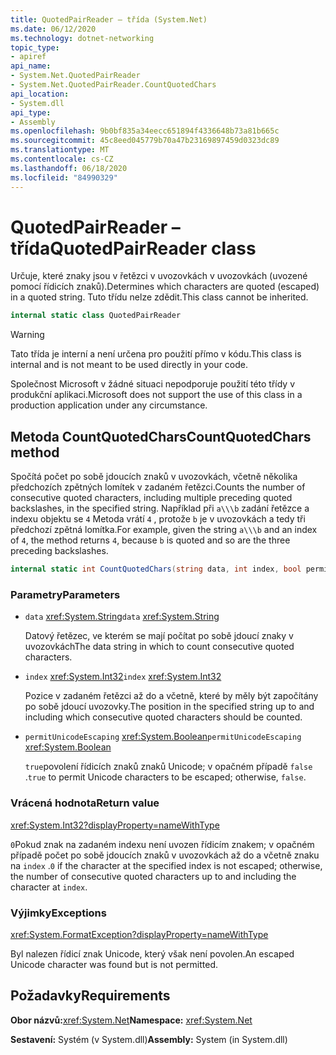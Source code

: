 ```yaml
---
title: QuotedPairReader – třída (System.Net)
ms.date: 06/12/2020
ms.technology: dotnet-networking
topic_type:
- apiref
api_name:
- System.Net.QuotedPairReader
- System.Net.QuotedPairReader.CountQuotedChars
api_location:
- System.dll
api_type:
- Assembly
ms.openlocfilehash: 9b0bf835a34eecc651894f4336648b73a81b665c
ms.sourcegitcommit: 45c8eed045779b70a47b23169897459d0323dc89
ms.translationtype: MT
ms.contentlocale: cs-CZ
ms.lasthandoff: 06/18/2020
ms.locfileid: "84990329"
---
```

# <a name="quotedpairreader-class"></a><span data-ttu-id="cc19e-102">QuotedPairReader – třída</span><span class="sxs-lookup"><span data-stu-id="cc19e-102">QuotedPairReader class</span></span>

<span data-ttu-id="cc19e-103">Určuje, které znaky jsou v řetězci v uvozovkách v uvozovkách (uvozené pomocí řídicích znaků).</span><span class="sxs-lookup"><span data-stu-id="cc19e-103">Determines which characters are quoted (escaped) in a quoted string.</span></span> <span data-ttu-id="cc19e-104">Tuto třídu nelze zdědit.</span><span class="sxs-lookup"><span data-stu-id="cc19e-104">This class cannot be inherited.</span></span>

```csharp
internal static class QuotedPairReader
```

> [!WARNING]
> <span data-ttu-id="cc19e-105">Tato třída je interní a není určena pro použití přímo v kódu.</span><span class="sxs-lookup"><span data-stu-id="cc19e-105">This class is internal and is not meant to be used directly in your code.</span></span>
>
> <span data-ttu-id="cc19e-106">Společnost Microsoft v žádné situaci nepodporuje použití této třídy v produkční aplikaci.</span><span class="sxs-lookup"><span data-stu-id="cc19e-106">Microsoft does not support the use of this class in a production application under any circumstance.</span></span>

## <a name="countquotedchars-method"></a><span data-ttu-id="cc19e-107">Metoda CountQuotedChars</span><span class="sxs-lookup"><span data-stu-id="cc19e-107">CountQuotedChars method</span></span>

<span data-ttu-id="cc19e-108">Spočítá počet po sobě jdoucích znaků v uvozovkách, včetně několika předchozích zpětných lomítek v zadaném řetězci.</span><span class="sxs-lookup"><span data-stu-id="cc19e-108">Counts the number of consecutive quoted characters, including multiple preceding quoted backslashes, in the specified string.</span></span> <span data-ttu-id="cc19e-109">Například při `a\\\b` zadání řetězce a indexu objektu se `4` Metoda vrátí `4` , protože `b` je v uvozovkách a tedy tři předchozí zpětná lomítka.</span><span class="sxs-lookup"><span data-stu-id="cc19e-109">For example, given the string `a\\\b` and an index of `4`, the method returns `4`, because `b` is quoted and so are the three preceding backslashes.</span></span>

```csharp
internal static int CountQuotedChars(string data, int index, bool permitUnicodeEscaping)
```

### <a name="parameters"></a><span data-ttu-id="cc19e-110">Parametry</span><span class="sxs-lookup"><span data-stu-id="cc19e-110">Parameters</span></span>

- <span data-ttu-id="cc19e-111">`data` <xref:System.String></span><span class="sxs-lookup"><span data-stu-id="cc19e-111">`data` <xref:System.String></span></span>

  <span data-ttu-id="cc19e-112">Datový řetězec, ve kterém se mají počítat po sobě jdoucí znaky v uvozovkách</span><span class="sxs-lookup"><span data-stu-id="cc19e-112">The data string in which to count consecutive quoted characters.</span></span>

- <span data-ttu-id="cc19e-113">`index` <xref:System.Int32></span><span class="sxs-lookup"><span data-stu-id="cc19e-113">`index` <xref:System.Int32></span></span>

  <span data-ttu-id="cc19e-114">Pozice v zadaném řetězci až do a včetně, které by měly být započítány po sobě jdoucí uvozovky.</span><span class="sxs-lookup"><span data-stu-id="cc19e-114">The position in the specified string up to and including which consecutive quoted characters should be counted.</span></span>

- <span data-ttu-id="cc19e-115">`permitUnicodeEscaping` <xref:System.Boolean></span><span class="sxs-lookup"><span data-stu-id="cc19e-115">`permitUnicodeEscaping` <xref:System.Boolean></span></span>

  <span data-ttu-id="cc19e-116">`true`povolení řídicích znaků znaků Unicode; v opačném případě `false` .</span><span class="sxs-lookup"><span data-stu-id="cc19e-116">`true` to permit Unicode characters to be escaped; otherwise, `false`.</span></span>

### <a name="return-value"></a><span data-ttu-id="cc19e-117">Vrácená hodnota</span><span class="sxs-lookup"><span data-stu-id="cc19e-117">Return value</span></span>

<xref:System.Int32?displayProperty=nameWithType>

<span data-ttu-id="cc19e-118">`0`Pokud znak na zadaném indexu není uvozen řídicím znakem; v opačném případě počet po sobě jdoucích znaků v uvozovkách až do a včetně znaku na `index` .</span><span class="sxs-lookup"><span data-stu-id="cc19e-118">`0` if the character at the specified index is not escaped; otherwise, the number of consecutive quoted characters up to and including the character at `index`.</span></span>

### <a name="exceptions"></a><span data-ttu-id="cc19e-119">Výjimky</span><span class="sxs-lookup"><span data-stu-id="cc19e-119">Exceptions</span></span>

<xref:System.FormatException?displayProperty=nameWithType>

<span data-ttu-id="cc19e-120">Byl nalezen řídicí znak Unicode, který však není povolen.</span><span class="sxs-lookup"><span data-stu-id="cc19e-120">An escaped Unicode character was found but is not permitted.</span></span>

## <a name="requirements"></a><span data-ttu-id="cc19e-121">Požadavky</span><span class="sxs-lookup"><span data-stu-id="cc19e-121">Requirements</span></span>

<span data-ttu-id="cc19e-122">**Obor názvů:**<xref:System.Net></span><span class="sxs-lookup"><span data-stu-id="cc19e-122">**Namespace:** <xref:System.Net></span></span>

<span data-ttu-id="cc19e-123">**Sestavení:** Systém (v System.dll)</span><span class="sxs-lookup"><span data-stu-id="cc19e-123">**Assembly:** System (in System.dll)</span></span>
